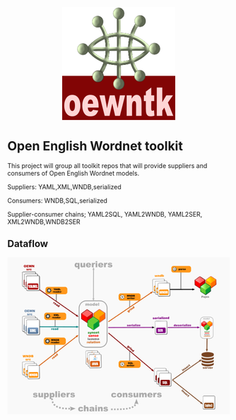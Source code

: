<p align="center">
<img width="256" height="256" src="images/oewntk.png" alt="OEWNTK">
</p>

# Open English Wordnet toolkit

This project will group all toolkit repos that will provide suppliers and consumers of Open English Wordnet models.

Suppliers: YAML,XML,WNDB,serialized

Consumers: WNDB,SQL,serialized

Supplier-consumer chains; YAML2SQL, YAML2WNDB, YAML2SER, XML2WNDB,WNDB2SER
## Dataflow

![Dataflow](images/dataflow.png  "Dataflow")
